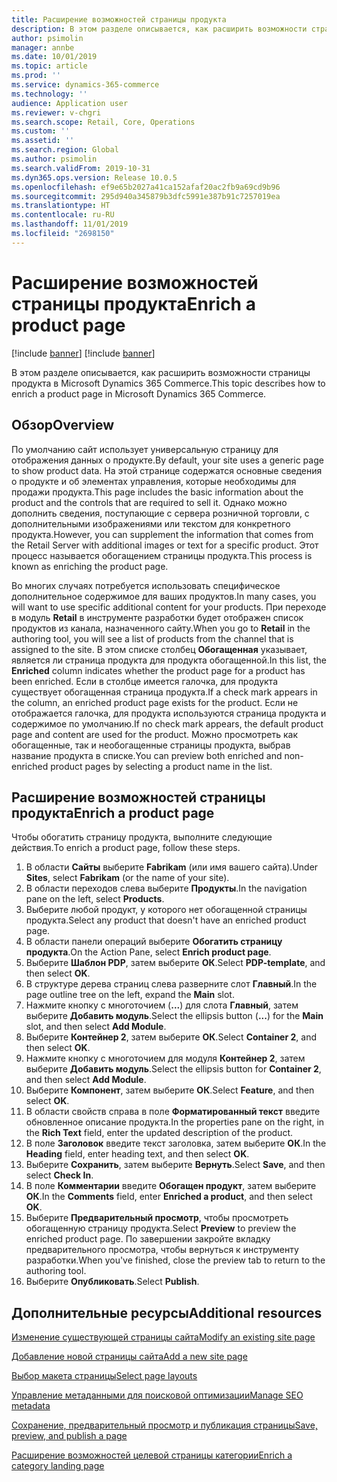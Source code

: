 ```yaml
---
title: Расширение возможностей страницы продукта
description: В этом разделе описывается, как расширить возможности страницы продукта в Microsoft Dynamics 365 Commerce.
author: psimolin
manager: annbe
ms.date: 10/01/2019
ms.topic: article
ms.prod: ''
ms.service: dynamics-365-commerce
ms.technology: ''
audience: Application user
ms.reviewer: v-chgri
ms.search.scope: Retail, Core, Operations
ms.custom: ''
ms.assetid: ''
ms.search.region: Global
ms.author: psimolin
ms.search.validFrom: 2019-10-31
ms.dyn365.ops.version: Release 10.0.5
ms.openlocfilehash: ef9e65b2027a41ca152afaf20ac2fb9a69cd9b96
ms.sourcegitcommit: 295d940a345879b3dfc5991e387b91c7257019ea
ms.translationtype: HT
ms.contentlocale: ru-RU
ms.lasthandoff: 11/01/2019
ms.locfileid: "2698150"
---
```

# <a name="enrich-a-product-page"></a><span data-ttu-id="e4199-103">Расширение возможностей страницы продукта</span><span class="sxs-lookup"><span data-stu-id="e4199-103">Enrich a product page</span></span>

[!include [banner](includes/preview-banner.md)]
[!include [banner](includes/banner.md)]

<span data-ttu-id="e4199-104">В этом разделе описывается, как расширить возможности страницы продукта в Microsoft Dynamics 365 Commerce.</span><span class="sxs-lookup"><span data-stu-id="e4199-104">This topic describes how to enrich a product page in Microsoft Dynamics 365 Commerce.</span></span>

## <a name="overview"></a><span data-ttu-id="e4199-105">Обзор</span><span class="sxs-lookup"><span data-stu-id="e4199-105">Overview</span></span>

<span data-ttu-id="e4199-106">По умолчанию сайт использует универсальную страницу для отображения данных о продукте.</span><span class="sxs-lookup"><span data-stu-id="e4199-106">By default, your site uses a generic page to show product data.</span></span> <span data-ttu-id="e4199-107">На этой странице содержатся основные сведения о продукте и об элементах управления, которые необходимы для продажи продукта.</span><span class="sxs-lookup"><span data-stu-id="e4199-107">This page includes the basic information about the product and the controls that are required to sell it.</span></span> <span data-ttu-id="e4199-108">Однако можно дополнить сведения, поступающие с сервера розничной торговли, с дополнительными изображениями или текстом для конкретного продукта.</span><span class="sxs-lookup"><span data-stu-id="e4199-108">However, you can supplement the information that comes from the Retail Server with additional images or text for a specific product.</span></span> <span data-ttu-id="e4199-109">Этот процесс называется обогащением страницы продукта.</span><span class="sxs-lookup"><span data-stu-id="e4199-109">This process is known as enriching the product page.</span></span>

<span data-ttu-id="e4199-110">Во многих случаях потребуется использовать специфическое дополнительное содержимое для ваших продуктов.</span><span class="sxs-lookup"><span data-stu-id="e4199-110">In many cases, you will want to use specific additional content for your products.</span></span> <span data-ttu-id="e4199-111">При переходе в модуль **Retail** в инструменте разработки будет отображен список продуктов из канала, назначенного сайту.</span><span class="sxs-lookup"><span data-stu-id="e4199-111">When you go to **Retail** in the authoring tool, you will see a list of products from the channel that is assigned to the site.</span></span> <span data-ttu-id="e4199-112">В этом списке столбец **Обогащенная** указывает, является ли страница продукта для продукта обогащенной.</span><span class="sxs-lookup"><span data-stu-id="e4199-112">In this list, the **Enriched** column indicates whether the product page for a product has been enriched.</span></span> <span data-ttu-id="e4199-113">Если в столбце имеется галочка, для продукта существует обогащенная страница продукта.</span><span class="sxs-lookup"><span data-stu-id="e4199-113">If a check mark appears in the column, an enriched product page exists for the product.</span></span> <span data-ttu-id="e4199-114">Если не отображается галочка, для продукта используются страница продукта и содержимое по умолчанию.</span><span class="sxs-lookup"><span data-stu-id="e4199-114">If no check mark appears, the default product page and content are used for the product.</span></span> <span data-ttu-id="e4199-115">Можно просмотреть как обогащенные, так и необогащенные страницы продукта, выбрав название продукта в списке.</span><span class="sxs-lookup"><span data-stu-id="e4199-115">You can preview both enriched and non-enriched product pages by selecting a product name in the list.</span></span>

## <a name="enrich-a-product-page"></a><span data-ttu-id="e4199-116">Расширение возможностей страницы продукта</span><span class="sxs-lookup"><span data-stu-id="e4199-116">Enrich a product page</span></span>

<span data-ttu-id="e4199-117">Чтобы обогатить страницу продукта, выполните следующие действия.</span><span class="sxs-lookup"><span data-stu-id="e4199-117">To enrich a product page, follow these steps.</span></span>

1. <span data-ttu-id="e4199-118">В области **Сайты** выберите **Fabrikam** (или имя вашего сайта).</span><span class="sxs-lookup"><span data-stu-id="e4199-118">Under **Sites**, select **Fabrikam** (or the name of your site).</span></span>
1. <span data-ttu-id="e4199-119">В области переходов слева выберите **Продукты**.</span><span class="sxs-lookup"><span data-stu-id="e4199-119">In the navigation pane on the left, select **Products**.</span></span>
1. <span data-ttu-id="e4199-120">Выберите любой продукт, у которого нет обогащенной страницы продукта.</span><span class="sxs-lookup"><span data-stu-id="e4199-120">Select any product that doesn't have an enriched product page.</span></span>
1. <span data-ttu-id="e4199-121">В области панели операций выберите **Обогатить страницу продукта**.</span><span class="sxs-lookup"><span data-stu-id="e4199-121">On the Action Pane, select **Enrich product page**.</span></span>
1. <span data-ttu-id="e4199-122">Выберите **Шаблон PDP**, затем выберите **ОК**.</span><span class="sxs-lookup"><span data-stu-id="e4199-122">Select **PDP-template**, and then select **OK**.</span></span>
1. <span data-ttu-id="e4199-123">В структуре дерева страниц слева разверните слот **Главный**.</span><span class="sxs-lookup"><span data-stu-id="e4199-123">In the page outline tree on the left, expand the **Main** slot.</span></span>
1. <span data-ttu-id="e4199-124">Нажмите кнопку с многоточием (**...**) для слота **Главный**, затем выберите **Добавить модуль**.</span><span class="sxs-lookup"><span data-stu-id="e4199-124">Select the ellipsis button (**...**) for the **Main** slot, and then select **Add Module**.</span></span>
1. <span data-ttu-id="e4199-125">Выберите **Контейнер 2**, затем выберите **ОК**.</span><span class="sxs-lookup"><span data-stu-id="e4199-125">Select **Container 2**, and then select **OK**.</span></span>
1. <span data-ttu-id="e4199-126">Нажмите кнопку с многоточием для модуля **Контейнер 2**, затем выберите **Добавить модуль**.</span><span class="sxs-lookup"><span data-stu-id="e4199-126">Select the ellipsis button for **Container 2**, and then select **Add Module**.</span></span>
1. <span data-ttu-id="e4199-127">Выберите **Компонент**, затем выберите **ОК**.</span><span class="sxs-lookup"><span data-stu-id="e4199-127">Select **Feature**, and then select **OK**.</span></span>
1. <span data-ttu-id="e4199-128">В области свойств справа в поле **Форматированный текст** введите обновленное описание продукта.</span><span class="sxs-lookup"><span data-stu-id="e4199-128">In the properties pane on the right, in the **Rich Text** field, enter the updated description of the product.</span></span>
1. <span data-ttu-id="e4199-129">В поле **Заголовок** введите текст заголовка, затем выберите **ОК**.</span><span class="sxs-lookup"><span data-stu-id="e4199-129">In the **Heading** field, enter heading text, and then select **OK**.</span></span>
1. <span data-ttu-id="e4199-130">Выберите **Сохранить**, затем выберите **Вернуть**.</span><span class="sxs-lookup"><span data-stu-id="e4199-130">Select **Save**, and then select **Check In**.</span></span>
1. <span data-ttu-id="e4199-131">В поле **Комментарии** введите **Обогащен продукт**, затем выберите **ОК**.</span><span class="sxs-lookup"><span data-stu-id="e4199-131">In the **Comments** field, enter **Enriched a product**, and then select **OK**.</span></span>
1. <span data-ttu-id="e4199-132">Выберите **Предварительный просмотр**, чтобы просмотреть обогащенную страницу продукта.</span><span class="sxs-lookup"><span data-stu-id="e4199-132">Select **Preview** to preview the enriched product page.</span></span> <span data-ttu-id="e4199-133">По завершении закройте вкладку предварительного просмотра, чтобы вернуться к инструменту разработки.</span><span class="sxs-lookup"><span data-stu-id="e4199-133">When you've finished, close the preview tab to return to the authoring tool.</span></span>
1. <span data-ttu-id="e4199-134">Выберите **Опубликовать**.</span><span class="sxs-lookup"><span data-stu-id="e4199-134">Select **Publish**.</span></span>

## <a name="additional-resources"></a><span data-ttu-id="e4199-135">Дополнительные ресурсы</span><span class="sxs-lookup"><span data-stu-id="e4199-135">Additional resources</span></span>

[<span data-ttu-id="e4199-136">Изменение существующей страницы сайта</span><span class="sxs-lookup"><span data-stu-id="e4199-136">Modify an existing site page</span></span>](modify-existing-page.md)

[<span data-ttu-id="e4199-137">Добавление новой страницы сайта</span><span class="sxs-lookup"><span data-stu-id="e4199-137">Add a new site page</span></span>](add-new-page.md)

[<span data-ttu-id="e4199-138">Выбор макета страницы</span><span class="sxs-lookup"><span data-stu-id="e4199-138">Select page layouts</span></span>](select-page-layouts.md)

[<span data-ttu-id="e4199-139">Управление метаданными для поисковой оптимизации</span><span class="sxs-lookup"><span data-stu-id="e4199-139">Manage SEO metadata</span></span>](manage-seo-metadata.md)

[<span data-ttu-id="e4199-140">Сохранение, предварительный просмотр и публикация страницы</span><span class="sxs-lookup"><span data-stu-id="e4199-140">Save, preview, and publish a page</span></span>](save-preview-publish-page.md)

[<span data-ttu-id="e4199-141">Расширение возможностей целевой страницы категории</span><span class="sxs-lookup"><span data-stu-id="e4199-141">Enrich a category landing page</span></span>](enrich-category-page.md)

